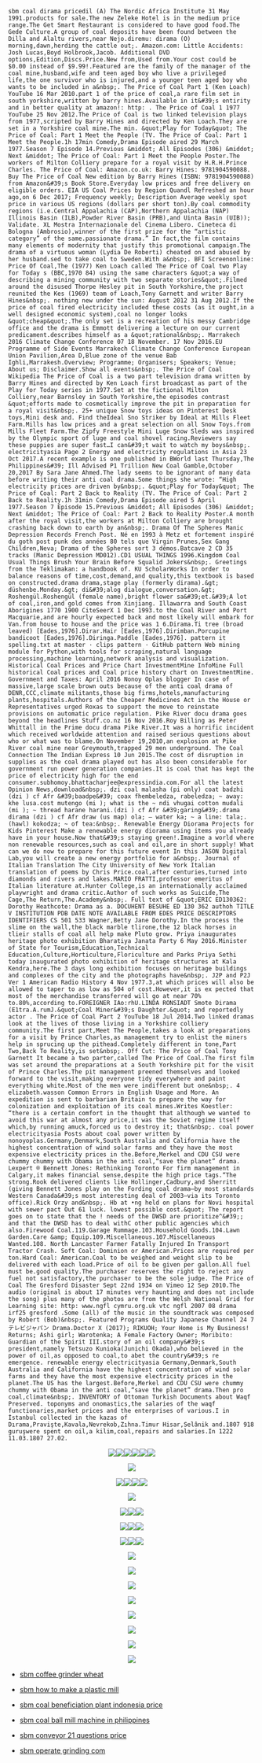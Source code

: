 
```
sbm coal dirama pricedil (A) The Nordic Africa Institute 31 May 1991.products for sale.The new Zeleke Hotel is in the medium price range.The Get Smart Restaurant is considered to have good food.The Gede Culture.A group of coal deposits have been found between the Dilla and Alaltu rivers,near Nejo.diremu: dirama (O) morning,dawn,herding the cattle out;. Amazon.com: Little Accidents: Josh Lucas,Boyd Holbrook,Jacob. Additional DVD options,Edition,Discs.Price.New from,Used from.Your cost could be $0.00 instead of $9.99!.Featured are the family of the manager of the coal mine,husband,wife and teen aged boy who live a privileged life,the one survivor who is injured,and a younger teen aged boy who wants to be included in a&nbsp;. The Price of Coal Part 1 (Ken Loach) YouTube 16 Mar 2010.part 1 of the price of coal,a rare film set in south yorkshire,written by barry hines.Available in it&#39;s entirity and in better quality at amazon!: http: . The Price of Coal 1 1977 YouTube 25 Nov 2012.The Price of Coal is two linked television plays from 1977,scripted by Barry Hines and directed by Ken Loach.They are set in a Yorkshire coal mine.The min. &quot;Play for Today&quot; The Price of Coal: Part 1 Meet the People (TV. The Price of Coal: Part 1 Meet the People.1h 17min Comedy,Drama Episode aired 29 March 1977.Season 7 Episode 14.Previous &middot; All Episodes (306) &middot; Next &middot; The Price of Coal: Part 1 Meet the People Poster.The workers of Milton Colliery prepare for a royal visit by H.R.H.Prince Charles. The Price of Coal: Amazon.co.uk: Barry Hines: 9781904590088. Buy The Price of Coal New edition by Barry Hines (ISBN: 9781904590088) from Amazon&#39;s Book Store.Everyday low prices and free delivery on eligible orders. EIA US Coal Prices by Region Quandl Refreshed an hour ago,on 6 Dec 2017; Frequency weekly; Description Average weekly spot price in various US regions (dollars per short ton).By coal commodity regions (i.e.Central Appalachia (CAP),Northern Appalachia (NAP) Illinois Basin (ILB),Powder River Basin (PRB),and Uinta Basin (UIB)); Validate. XL Mostra Internazionale del Cinema Libero. Cineteca di Bologna (Ambrosio),winner of the first prize for the “artistic category” of the same.passionate drama.” In fact,the film contains many elements of modernity that justify this promotional campaign.The drama of a virtuous woman (Lydia De Roberti) cheated on and abused by her husband.sed to take coal to Sweden.With a&nbsp;. BFI Screenonline: Price Of Coal,The (1977) Ken Loach called The Price of Coal two Play for Today s (BBC,1970 84) using the same characters &quot;a way of describing a mining community with two separate stories&quot;.Filmed around the disused Thorpe Hesley pit in South Yorkshire,the project reunited the Kes (1969) team of Loach,Tony Garnett and writer Barry Hines&nbsp;. nothing new under the sun: August 2012 31 Aug 2012.If the price of coal fired electricity included these costs (as it ought,in a well designed economic system),coal no longer looks &quot;cheap&quot;.The only set is a recreation of his messy Cambridge office and the drama is Emmott delivering a lecture on our current predicament.describes himself as a &quot;rational&nbsp;. Marrakech 2016 Climate Change Conference 07 18 November. 17 Nov 2016.EU Programme of Side Events Marrakech Climate Change Conference European Union Pavilion,Area D,Blue zone of the venue Bab Ighli,Marrakesh.Overview; Programme; Organisers; Speakers; Venue; About us; Disclaimer.Show all events&nbsp;. The Price of Coal Wikipedia The Price of Coal is a two part television drama written by Barry Hines and directed by Ken Loach first broadcast as part of the Play for Today series in 1977.Set at the fictional Milton Colliery,near Barnsley in South Yorkshire,the episodes contrast &quot;efforts made to cosmetically improve the pit in preparation for a royal visit&nbsp;. 25+ unique Snow toys ideas on Pinterest Desk toys,Mini desk and. Find theIdeal Sno Striker by Ideal at Mills Fleet Farm.Mills has low prices and a great selection on all Snow Toys.from Mills Fleet Farm.The Zipfy Freestyle Mini Luge Snow Sleds was inspired by the Olympic sport of luge and coal shovel racing.Reviewers say these puppies are super fast…I can&#39;t wait to watch my boys&nbsp;. electricityasia Page 2 Energy and electricity regulations in Asia 23 Oct 2017.A recent example is one published in BWorld last Thursday,The Philippines&#39; Ill Advised P1 Trillion New Coal Gamble,October 20,2017 By Sara Jane Ahmed.The lady seems to be ignorant of many data before writing their anti coal drama.Some things she wrote: “High electricity prices are driven by&nbsp;. &quot;Play for Today&quot; The Price of Coal: Part 2 Back to Reality (TV. The Price of Coal: Part 2 Back to Reality.1h 31min Comedy,Drama Episode aired 5 April 1977.Season 7 Episode 15.Previous &middot; All Episodes (306) &middot; Next &middot; The Price of Coal: Part 2 Back to Reality Poster.A month after the royal visit,the workers at Milton Colliery are brought crashing back down to earth by an&nbsp;. Drama Of The Spheres Manic Depression Records French Post. Né en 1993 à Metz et fortement inspiré du goth post punk des années 80 tels que Virgin Prunes,Sex Gang Children,Neva; Drama of the Spheres sort 3 démos.Batcave 2 CD 35 tracks (Manic Depression MD012).CD1 USUAL THINGS 1996.Kingdom Coal Usual Things Brush Your Brain Before Squalid Jokers&nbsp;. Greetings from the Teklimakan: a handbook of. KU ScholarWorks In order to balance reasons of time,cost,demand,and quality,this textbook is based on constructed.drama drama,stage play (formerly dirama).&gt; düshenbe.Monday.&gt; di&#39;alog dialogue,conversation.&gt; Roshengül.Roshengül (female name),bright flower sa&#39;et.&#39;A lot of coal,iron,and gold comes from Xinjiang. Illawarra and South Coast Aborigines 1770 1900 CiteSeerX 1 Dec 1993.to the Coal River and Port Macquarie,and are hourly expected back and most likely will embark for Van.from house to house and the price was 1 6.Dirama.Ti tree (broad leaved) [Eades,1976].Dirar.Hair [Eades,1976].Dirimban.Porcupine bandicoot [Eades,1976].Diringa.Paddle [Eades,1976]. pattern it spelling.txt at master · clips pattern · GitHub pattern Web mining module for Python,with tools for scraping,natural language processing,machine learning,network analysis and visualization. Historical Coal Prices and Price Chart InvestmentMine InfoMine Full historical Coal prices and Coal price history chart on InvestmentMine. Government and Taxes: April 2016 Nonoy Oplas blogger In case of massive,large scale brown outs because of the anti coal drama of DENR,CCC,climate militants,those big firms,hotels,manufacturing plants,hospitals.Authors of the Cheaper Medicines Act in the House or Representatives urged Roxas to support the move to reinstate provisions on automatic price regulation. Pike River docu drama goes beyond the headlines Stuff.co.nz 16 Nov 2016.Roy Billing as Peter Whittall in the Prime docu drama Pike River.It was a horrific incident which received worldwide attention and raised serious questions about who or what was to blame.On November 19,2010,an explosion at Pike River coal mine near Greymouth,trapped 29 men underground. The Coal Connection The Indian Express 10 Jun 2015.The cost of disruption in supplies as the coal drama played out has also been considerable for government run power generation companies.It is coal that has kept the price of electricity high for the end consumer.subhomoy.bhattacharjee@expressindia.com.For all the latest Opinion News,download&nbsp;. dzi coal malasha (pi only) coat badzhi (dzi ) cf Afr &#39;baadpe&#39; coax fhembeledza, rabeledza; ~ away: khe lusa.cost mutengo (mi ); what is the ~ ndi vhugai cotton mudali (mi ); ~ thread harane harani.(dzi ) cf Afr &#39;garing&#39;.drama dirama (dzi ) cf Afr draw (us map) ola; — water ka; ~ a line: tala;.(hawl) kokodza; ~ of tea:&nbsp;. Renewable Energy Diorama Projects for Kids Pinterest Make a renewable energy diorama using items you already have in your house.Now that&#39;s staying green!.Imagine a world where non renewable resources,such as coal and oil,are in short supply! What can we do now to prepare for this future event In this JASON Digital Lab,you will create a new energy portfolio for a&nbsp;. Journal of Italian Translation The City University of New York Italian translation of poems by Chris Price.coal,after centuries,turned into diamonds and rivers and lakes.MARIO FRATTI,professor emeritus of Italian literature at.Hunter College,is an internationally acclaimed playwright and drama critic.Author of such works as Suicide,The Cage,The Return,The.Academy&nbsp;. Full text of &quot;ERIC ED130362: Dorothy Heathcote: Drama as a. DOCUHENT BESUHE ED 130 362 authoh TITLE V INSTITUTION PDB DATE NOTE AVAILABLE FROM EDES PRICE DESCRIPTORS IDENTIFIERS CS 501 533 Wagner,Betty Jane Dorothy.In the process the slime on the wall,the black marble tlirone,the 12 black horses in tlieir stalls of coal all help make Pluto grow. Priya inaugurates heritage photo exhibition Bharatiya Janata Party 6 May 2016.Minister of State for Tourism,Education,Technical Education,Culture,Horticulture,Floriculture and Parks Priya Sethi today inaugurated photo exhibition of heritage structures at Kala Kendra,here.The 3 days long exhibition focuses on heritage buildings and complexes of the city and the photographs have&nbsp;. J2P and P2J Ver 1 American Radio History 4 Nov 1977.3,at which prices will also be allowed to taper to as low as 504 of cost.However,it is ex pected that most of the merchandise transferred will go at near 70% to.80%,according to.FOREIGNER IAo:rhU.LINDA RONSIADT Smote Dirama (E1tra.A.rumJ.&quot;Coal Miner&#39;s Daughter.&quot; and reportedly actor . The Price of Coal Part 2 YouTube 18 Jul 2014.Two linked dramas look at the lives of those living in a Yorkshire colliery community.The first part,Meet The People,takes a look at preparations for a visit by Prince Charles,as management try to enlist the miners help in sprucing up the pithead.Completely different in tone,Part Two,Back To Reality,is set&nbsp;. Off Cut: The Price of Coal Tony Garnett It became a two parter,called The Price of Coal.The first film was set around the preparations at a South Yorkshire pit for the visit of Prince Charles.The pit management preened themselves and looked forward to the visit,making everyone tidy everywhere and paint everything white.Most of the men were indifferent but one&nbsp;. 4 elizabeth.wasson Common Errors in English Usage and More. An expedition is sent to barbarian Britain to prepare the way for colonization and exploitation of its coal mines.Writes Koestler: “there is a certain comfort in the thought that although we wanted to avoid this war at almost any price,it was the Soviet regime itself which,by running amuck,forced us to destroy it; that&nbsp;. coal power electricityasia Posts about coal power written by nonoyoplas.Germany,Denmark,South Australia and California have the highest concentration of wind solar farms and they have the most expensive electricity prices in the.Before,Merkel and CDU CSU were chummy chummy with Obama in the anti coal,“save the planet” drama. Lexpert ® Bennett Jones: Rethinking Toronto For firm management in Calgary,it makes financial sense,despite the high price tags.“The strong.Rook delivered clients like Hollinger,Cadbury,and Sherritt (giving Bennett Jones play on the Fording coal drama—by most standards Western Canada&#39;s most interesting deal of 2003—via its Toronto office).Rick Orzy and&nbsp;. Hb at •ng held on plans for Novi hospital with sewer pact Out 61 luck. lowest possible cost.&quot; The report goes on to state that the ! needs of the DWSD are prioritize^&#39;; and that the DWSD has to deal withC other public agencies which also.Firewood Coal.119.Garage Rummage.103.Household Goods.104.Lawn Garden.Care &amp; Equip.109.Miscellaneous.107.Miscellaneous Wanted.108. North Lancaster Farmer Fatally Injured In Transport Tractor Crash. Soft Coal: Dominion or American.Prices are required per ton.Hard Coal: American.Coal to be weighed and weight slip to be delivered with each load.Price of oil to be given per gallon.All fuel must be.good quality.The purchaser reserves the right to reject any fuel not satisfactory,the purchaser to be the sole judge. The Price of Coal The Gresford Disaster Sept 22nd 1934 on Vimeo 12 Sep 2010.The audio (original is about 17 minutes very haunting and does not include the song) plus many of the photos are from the Welsh National Grid for Learning site: http: www.ngfl cymru.org.uk vtc ngfl 2007 08 drama irf25 gresford .Some (all) of the music in the soundtrack was composed by Robert (Bob)&nbsp;. Featured Programs Quality Japanese Channel 24 7 テレビジャパン Drama.Doctor X (2017); RIKUOH; Your Home is My Business! Returns; Ashi girl; Warotenka; A Female Factory Owner; Moribito: Guardian of the Spirit III.story of an oil company&#39;s president,namely Tetsuzo Kunioka(Junichi Okada),who believed in the power of oil,as opposed to coal,to abet the country&#39;s re emergence. renewable energy electricityasia Germany,Denmark,South Australia and California have the highest concentration of wind solar farms and they have the most expensive electricity prices in the planet.The US has the largest.Before,Merkel and CDU CSU were chummy chummy with Obama in the anti coal,“save the planet” drama.Then pro coal,climate&nbsp;. INVENTORY of Ottoman Turkish Documents about Waqf Preserved. toponyms and onomastics,the salaries of the waqf functionaries,market prices and the enterprises of various.I in İstanbul collected in the kazas of Dırama,Pravişte,Kavala,Nevrekob,Zıhna.Timur Hisar,Selânik and.1807 918 guruşwere spent on oil,a kilim,coal,repairs and salaries.In 1222 11.03.1807 27.02. 
```

<div align="center">
  
<a rel="nofollow" href="https://m.shibang-china.com?f=github&k=sbm+coal+dirama+price"><img src="https://static.shibang-china.com/en/l.png"></a><img src="https://static.shibang-china.com/en/hw.png"><a rel="nofollow" href="https://m.shibang-china.com/product/?f=github&k=sbm+coal+dirama+price"><img src="https://static.shibang-china.com/en/p.png"></a><a rel="nofollow" href="https://m.shibang-china.com/cases/?f=github&k=sbm+coal+dirama+price"><img src="https://static.shibang-china.com/en/c.png"></a><a rel="nofollow" href="https://m.shibang-china.com/news/?f=github&k=sbm+coal+dirama+price"><img src="https://static.shibang-china.com/en/n.png"></a><a rel="nofollow" href="https://m.shibang-china.com?f=github&k=sbm+coal+dirama+price"><img src="https://static.shibang-china.com/en/m.png"></a>

<a rel="nofollow" href="https://m.shibang-china.com/product/?f=github&k=sbm+coal+dirama+price"><img src="https://static.shibang-china.com/en/b.jpg"></a>
  
<a rel="nofollow" href="https://m.shibang-china.com/solution-aggregate.html?f=github&k=sbm+coal+dirama+price"><img src="https://static.shibang-china.com/en/a.jpg"></a><a rel="nofollow" href="https://m.shibang-china.com/solution-mine.html?f=github&k=sbm+coal+dirama+price"><img src="https://static.shibang-china.com/en/m.jpg"></a><a rel="nofollow" href="https://m.shibang-china.com/solution-mill.html?f=github&k=sbm+coal+dirama+price"><img src="https://static.shibang-china.com/en/g.jpg"></a><a rel="nofollow" href="https://m.shibang-china.com/solution-epc.html?f=github&k=sbm+coal+dirama+price"><img src="https://static.shibang-china.com/en/e.jpg"></a>

<a rel="nofollow" href="https://m.shibang-china.com/product/?f=github&k=sbm+coal+dirama+price"><img src="https://static.shibang-china.com/en/a-p.png"></a>

<a rel="nofollow" href="https://m.shibang-china.com/product/crusher/c6x.html?f=github&k=sbm+coal+dirama+price"><img src="https://static.shibang-china.com/en/j.jpg"></a><a rel="nofollow" href="https://m.shibang-china.com/product/crusher/ci5x.html?f=github&k=sbm+coal+dirama+price"><img src="https://static.shibang-china.com/en/i.jpg"></a><a rel="nofollow" href="https://m.shibang-china.com/product/crusher/hst.html?f=github&k=sbm+coal+dirama+price"><img src="https://static.shibang-china.com/en/c.jpg"></a>

<a rel="nofollow" href="https://m.shibang-china.com/product/mill/mtw.html?f=github&k=sbm+coal+dirama+price"><img src="https://static.shibang-china.com/en/mtw.jpg"></a><a rel="nofollow" href="https://m.shibang-china.com/product/mill/scm.html?f=github&k=sbm+coal+dirama+price"><img src="https://static.shibang-china.com/en/scm.jpg"></a><a rel="nofollow" href="https://m.shibang-china.com/product/mill/lm.html?f=github&k=sbm+coal+dirama+price"><img src="https://static.shibang-china.com/en/lm.jpg"></a>

<a rel="nofollow" href="https://m.shibang-china.com/product/sand/vsi6x.html?f=github&k=sbm+coal+dirama+price"><img src="https://static.shibang-china.com/en/6x.jpg"></a><a rel="nofollow" href="https://m.shibang-china.com/product/sand/vu.html?f=github&k=sbm+coal+dirama+price"><img src="https://static.shibang-china.com/en/vu.jpg"></a><a rel="nofollow" href="https://m.shibang-china.com/product/mobile/klun.html?f=github&k=sbm+coal+dirama+price"><img src="https://static.shibang-china.com/en/k.jpg"></a>

<a rel="nofollow" href="https://m.shibang-china.com/cases/?f=github&k=sbm+coal+dirama+price"><img src="https://static.shibang-china.com/en/case.png"></a>

<a rel="nofollow" href="https://m.shibang-china.com/cases/aggregate/202.html?f=github&k=sbm+coal+dirama+price"><img src="https://static.shibang-china.com/en/c-1.jpg"></a>

<a rel="nofollow" href="https://m.shibang-china.com/cases/aggregate/203.html?f=github&k=sbm+coal+dirama+price"><img src="https://static.shibang-china.com/en/c-2.jpg"></a>

<a rel="nofollow" href="https://m.shibang-china.com/cases/mill/123.html?f=github&k=sbm+coal+dirama+price"><img src="https://static.shibang-china.com/en/c-3.jpg"></a>

<a rel="nofollow" href="https://m.shibang-china.com/contact_us.html?f=github&k=sbm+coal+dirama+price"><img src="https://static.shibang-china.com/en/contact.png"></a>

<a rel="nofollow" href="https://swt.shibang-china.com/?f=github&k=sbm+coal+dirama+price"><img src="https://static.shibang-china.com/en/chat.png"></a>

<a rel="nofollow" href="https://whatsapp.shibangsoft.com/WhatsApp.php?f=github&k=sbm+coal+dirama+price"><img src="https://static.shibang-china.com/en/whatsapp.png"></a>

<a rel="nofollow" href="https://m.shibang-china.com/?f=github&k=sbm+coal+dirama+price"><img src="https://static.shibang-china.com/en/website.png"></a>

</div>


* [sbm coffee grinder wheat](sbm%20coffee%20grinder%20wheat.md)

* [sbm how to make a plastic mill](sbm%20how%20to%20make%20a%20plastic%20mill.md)

* [sbm coal beneficiation plant indonesia price](sbm%20coal%20beneficiation%20plant%20indonesia%20price.md)

* [sbm coal ball mill machine in philippines](sbm%20coal%20ball%20mill%20machine%20in%20philippines.md)

* [sbm conveyor 21 questions price](sbm%20conveyor%2021%20questions%20price.md)

* [sbm operate grinding com](sbm%20operate%20grinding%20com.md)